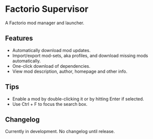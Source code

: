 # Factorio Supervisor
A Factorio mod manager and launcher.

## Features
- Automatically download mod updates.
- Import/export mod-sets, aka profiles, and download missing mods automatically.
- One-click download of dependencies.
- View mod description, author, homepage and other info.

## Tips
- Enable a mod by double-clicking it or by hitting Enter if selected.
- Use Ctrl + F to focus the search box.

## Changelog
Currently in development. No changelog until release.
